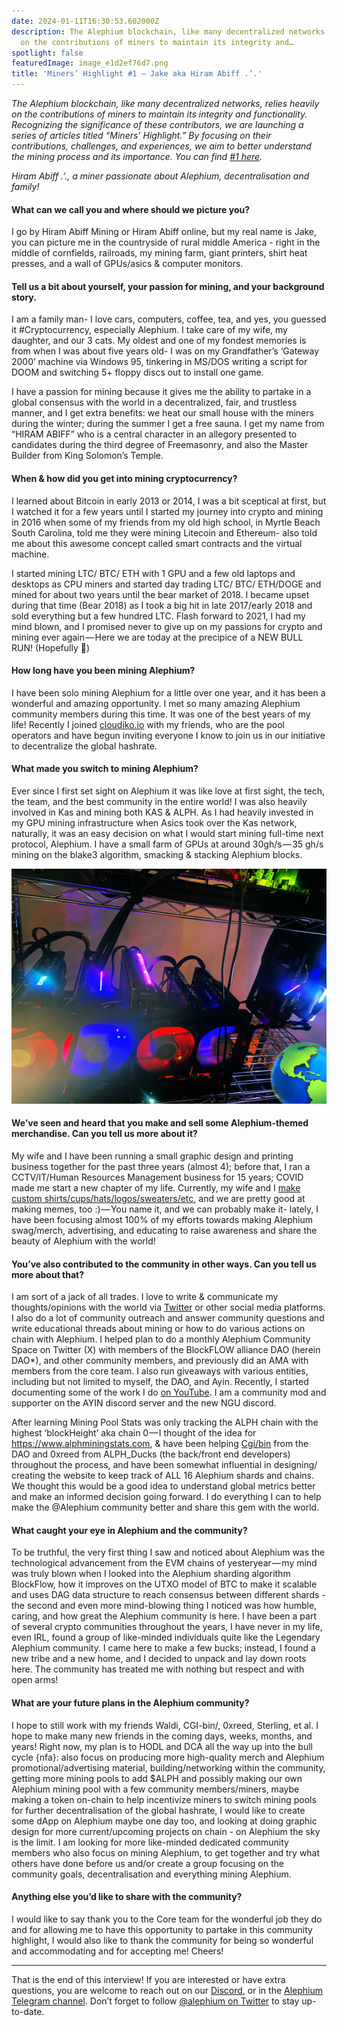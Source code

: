 ```yaml
---
date: 2024-01-11T16:30:53.602000Z
description: The Alephium blockchain, like many decentralized networks, relies heavily
  on the contributions of miners to maintain its integrity and…
spotlight: false
featuredImage: image_e1d2ef76d7.png
title: 'Miners’ Highlight #1 — Jake aka Hiram Abiff .’.'
---
```


_The Alephium blockchain, like many decentralized networks, relies heavily on the contributions of miners to maintain its integrity and functionality. Recognizing the significance of these contributors, we are launching a series of articles titled “Miners’ Highlight.” By focusing on their contributions, challenges, and experiences, we aim to better understand the mining process and its importance. You can find_ <a href="https://medium.com/@alephium/miners-highlight-1-cedric-crispin-c4ed456f6d10" ><em>#1 here</em></a>_._

_Hiram Abiff .’., a miner passionate about Alephium, decentralisation and family!_

#### What can we call you and where should we picture you?

I go by Hiram Abiff Mining or Hiram Abiff online, but my real name is Jake, you can picture me in the countryside of rural middle America - right in the middle of cornfields, railroads, my mining farm, giant printers, shirt heat presses, and a wall of GPUs/asics & computer monitors.

#### Tell us a bit about yourself, your passion for mining, and your background story.

I am a family man- I love cars, computers, coffee, tea, and yes, you guessed it \#Cryptocurrency, especially Alephium. I take care of my wife, my daughter, and our 3 cats. My oldest and one of my fondest memories is from when I was about five years old- I was on my Grandfather’s ‘Gateway 2000’ machine via Windows 95, tinkering in MS/DOS writing a script for DOOM and switching 5+ floppy discs out to install one game.

I have a passion for mining because it gives me the ability to partake in a global consensus with the world in a decentralized, fair, and trustless manner, and I get extra benefits: we heat our small house with the miners during the winter; during the summer I get a free sauna. I get my name from “HIRAM ABIFF” who is a central character in an allegory presented to candidates during the third degree of Freemasonry, and also the Master Builder from King Solomon’s Temple.

#### When & how did you get into mining cryptocurrency?

I learned about Bitcoin in early 2013 or 2014, I was a bit sceptical at first, but I watched it for a few years until I started my journey into crypto and mining in 2016 when some of my friends from my old high school, in Myrtle Beach South Carolina, told me they were mining Litecoin and Ethereum- also told me about this awesome concept called smart contracts and the virtual machine.

I started mining LTC/ BTC/ ETH with 1 GPU and a few old laptops and desktops as CPU miners and started day trading LTC/ BTC/ ETH/DOGE and mined for about two years until the bear market of 2018. I became upset during that time (Bear 2018) as I took a big hit in late 2017/early 2018 and sold everything but a few hundred LTC. Flash forward to 2021, I had my mind blown, and I promised never to give up on my passions for crypto and mining ever again — Here we are today at the precipice of a NEW BULL RUN! (Hopefully 🎉)

#### How long have you been mining Alephium?

I have been solo mining Alephium for a little over one year, and it has been a wonderful and amazing opportunity. I met so many amazing Alephium community members during this time. It was one of the best years of my life! Recently I joined <a href="http://cloudiko.io" >cloudiko.io</a> with my friends, who are the pool operators and have begun inviting everyone I know to join us in our initiative to decentralize the global hashrate.

#### What made you switch to mining Alephium?

Ever since I first set sight on Alephium it was like love at first sight, the tech, the team, and the best community in the entire world! I was also heavily involved in Kas and mining both KAS & ALPH. As I had heavily invested in my GPU mining infrastructure when Asics took over the Kas network, naturally, it was an easy decision on what I would start mining full-time next protocol, Alephium. I have a small farm of GPUs at around 30gh/s — 35 gh/s mining on the blake3 algorithm, smacking & stacking Alephium blocks.

![](image_f731794c88.png)

#### We’ve seen and heard that you make and sell some Alephium-themed merchandise. Can you tell us more about it?

My wife and I have been running a small graphic design and printing business together for the past three years (almost 4); before that, I ran a CCTV/IT/Human Resources Management business for 15 years; COVID made me start a new chapter of my life. Currently, my wife and I <a href="https://www.etsy.com/shop/SublimationStationGB" >make custom shirts/cups/hats/logos/sweaters/etc</a>, and we are pretty good at making memes, too :) — You name it, and we can probably make it- lately, I have been focusing almost 100% of my efforts towards making Alephium swag/merch, advertising, and educating to raise awareness and share the beauty of Alephium with the world!

#### You’ve also contributed to the community in other ways. Can you tell us more about that?

I am sort of a jack of all trades. I love to write & communicate my thoughts/opinions with the world via <a href="https://twitter.com/hiramabiffkas" >Twitter</a> or other social media platforms. I also do a lot of community outreach and answer community questions and write educational threads about mining or how to do various actions on chain with Alephium. I helped plan to do a monthly Alephium Community Space on Twitter (X) with members of the BlockFLOW alliance DAO (herein DAO\*), and other community members, and previously did an AMA with members from the core team. I also run giveaways with various entities, including but not limited to myself, the DAO, and Ayin. Recently, I started documenting some of the work I do <a href="http://youtube.com/@HiramabiffALPH" >on YouTube</a>. I am a community mod and supporter on the AYIN discord server and the new NGU discord.

After learning Mining Pool Stats was only tracking the ALPH chain with the highest ‘blockHeight’ aka chain 0 — I thought of the idea for <a href="https://www.alphminingstats.com," >https://www.alphminingstats.com</a>, & have been helping <a href="https://twitter.com/cg1_bin" >Cgi/bin</a> from the DAO and 0xreed from ALPH_Ducks (the back/front end developers) throughout the process, and have been somewhat influential in designing/ creating the website to keep track of ALL 16 Alephium shards and chains. We thought this would be a good idea to understand global metrics better and make an informed decision going forward. I do everything I can to help make the @Alephium community better and share this gem with the world.

#### What caught your eye in Alephium and the community?

To be truthful, the very first thing I saw and noticed about Alephium was the technological advancement from the EVM chains of yesteryear — my mind was truly blown when I looked into the Alephium sharding algorithm BlockFlow, how it improves on the UTXO model of BTC to make it scalable and uses DAG data structure to reach consensus between different shards - the second and even more mind-blowing thing I noticed was how humble, caring, and how great the Alephium community is here. I have been a part of several crypto communities throughout the years, I have never in my life, even IRL, found a group of like-minded individuals quite like the Legendary Alephium community. I came here to make a few bucks; instead, I found a new tribe and a new home, and I decided to unpack and lay down roots here. The community has treated me with nothing but respect and with open arms!

#### What are your future plans in the Alephium community?

I hope to still work with my friends Waldi, CGI-bin/, 0xreed, Sterling, et al. I hope to make many new friends in the coming days, weeks, months, and years! Right now, my plan is to HODL and DCA all the way up into the bull cycle {nfa}: also focus on producing more high-quality merch and Alephium promotional/advertising material, building/networking within the community, getting more mining pools to add \$ALPH and possibly making our own Alephium mining pool with a few community members/miners, maybe making a token on-chain to help incentivize miners to switch mining pools for further decentralisation of the global hashrate, I would like to create some dApp on Alephium maybe one day too, and looking at doing graphic design for more current/upcoming projects on chain - on Alephium the sky is the limit. I am looking for more like-minded dedicated community members who also focus on mining Alephium, to get together and try what others have done before us and/or create a group focusing on the community goals, decentralisation and everything mining Alephium.

#### Anything else you’d like to share with the community?

I would like to say thank you to the Core team for the wonderful job they do and for allowing me to have this opportunity to partake in this community highlight, I would also like to thank the community for being so wonderful and accommodating and for accepting me! Cheers!

---

That is the end of this interview! If you are interested or have extra questions, you are welcome to reach out on our [Discord](/discord), or in the <a href="https://t.me/alephiumgroup" >Alephium Telegram channel</a>. Don’t forget to follow <a href="https://twitter.com/alephium" >@alephium on Twitter</a> to stay up-to-date.
